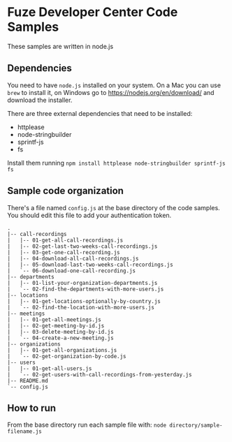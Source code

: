 # Fuze Developer Center Code Samples
These samples are written in node.js

## Dependencies
You need to have `node.js` installed on your system. On a Mac you can use `brew` to install it, 
on Windows go to https://nodejs.org/en/download/ and download the installer.

There are three external dependencies that need to be installed: 
* httplease
* node-stringbuilder
* sprintf-js
* fs

Install them running `npm install httplease node-stringbuilder sprintf-js fs`
## Sample code organization
There's a file named `config.js` at the base directory of the code samples. You should edit this file to add
your authentication token.

```
.
|-- call-recordings
|   |-- 01-get-all-call-recordings.js
|   |-- 02-get-last-two-weeks-call-recordings.js
|   |-- 03-get-one-call-recording.js
|   |-- 04-download-all-call-recordings.js
|   |-- 05-download-last-two-weeks-call-recordings.js
|   `-- 06-download-one-call-recording.js
|-- departments
|   |-- 01-list-your-organization-departments.js
|   `-- 02-find-the-departments-with-more-users.js
|-- locations
|   |-- 01-get-locations-optionally-by-country.js
|   `-- 02-find-the-location-with-more-users.js
|-- meetings
|   |-- 01-get-all-meetings.js
|   |-- 02-get-meeting-by-id.js
|   |-- 03-delete-meeting-by-id.js
|   `-- 04-create-a-new-meeting.js
|-- organizations
|   |-- 01-get-all-organizations.js
|   `-- 02-get-organization-by-code.js
|-- users
|   |-- 01-get-all-users.js
|   `-- 02-get-users-with-call-recordings-from-yesterday.js
|-- README.md
`-- config.js

```
## How to run
 From the base directory run each sample file with: `node directory/sample-filename.js`
